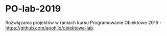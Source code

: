 # PO-lab-2019

Rozwiązania projektów w ramach kursu Programowanie Obiektowe 2019 - https://github.com/apohllo/obiektowe-lab.

